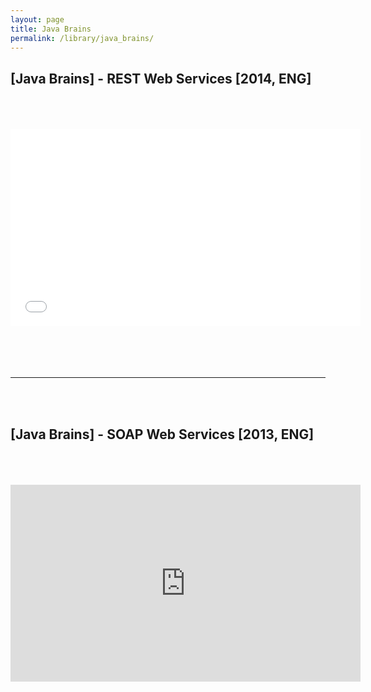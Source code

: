 ```yaml
---
layout: page
title: Java Brains
permalink: /library/java_brains/
---
```


<div>


<h2>[Java Brains] - REST Web Services [2014, ENG]</h2><br/>

<br/>
<br/>

<div align="center">
    <iframe width="560" height="315" src="//www.youtube.com/embed/xkKcdK1u95s" frameborder="0" allowfullscreen></iframe>
</div>



<br/>
<br/>

</div>


<br/>
<br/>
<hr/>
<br/>
<br/>



<div>


<h2>[Java Brains] - SOAP Web Services [2013, ENG]</h2><br/>

<br/>
<br/>


<div align="center">
    <iframe width="560" height="315" src="http://www.youtube.com/embed/mKjvKPlb1rA" frameborder="0" allowfullscreen></iframe>
</div>
